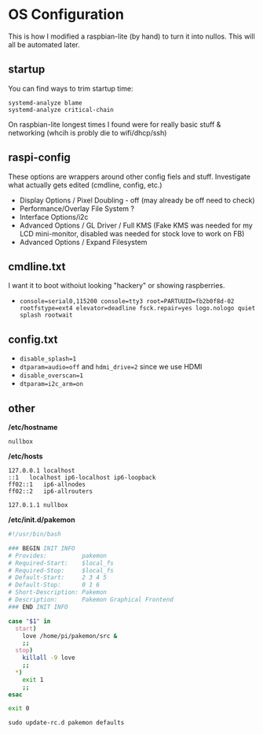 # OS Configuration

This is how I modified a raspbian-lite (by hand) to turn it into nullos. This will all be automated later.

## startup

You can find ways to trim startup time:

```
systemd-analyze blame
systemd-analyze critical-chain
```

On raspbian-lite longest times I found were for really basic stuff & networking (whcih is probly die to wifi/dhcp/ssh)

## raspi-config

These options are wrappers around other config fiels and stuff. Investigate what actually gets edited (cmdline, config, etc.)

- Display Options / Pixel Doubling - off (may already be off need to check)
- Performance/Overlay File System ?
- Interface Options/i2c
- Advanced Options / GL Driver / Full KMS (Fake KMS was needed for my LCD mini-monitor, disabled was needed for stock love to work on FB)
- Advanced Options / Expand Filesystem

## cmdline.txt

I want it to boot withoiut looking "hackery" or showing raspberries.

- `console=serial0,115200 console=tty3 root=PARTUUID=fb2b0f8d-02 rootfstype=ext4 elevator=deadline fsck.repair=yes logo.nologo quiet splash rootwait`

## config.txt

- `disable_splash=1`
- `dtparam=audio=off` and `hdmi_drive=2` since we use HDMI
- `disable_overscan=1`
- `dtparam=i2c_arm=on`


## other

**/etc/hostname**
```
nullbox
```

**/etc/hosts**
```
127.0.0.1 localhost
::1   localhost ip6-localhost ip6-loopback
ff02::1   ip6-allnodes
ff02::2   ip6-allrouters

127.0.1.1 nullbox
```

**/etc/init.d/pakemon**
```bash
#!/usr/bin/bash

### BEGIN INIT INFO
# Provides:          pakemon
# Required-Start:    $local_fs
# Required-Stop:     $local_fs
# Default-Start:     2 3 4 5
# Default-Stop:      0 1 6
# Short-Description: Pakemon
# Description:       Pakemon Graphical Frontend
### END INIT INFO

case "$1" in
  start)
    love /home/pi/pakemon/src &
    ;;
  stop)
    killall -9 love
    ;;
  *)
    exit 1
    ;;
esac

exit 0
```

```
sudo update-rc.d pakemon defaults
```